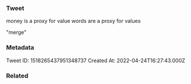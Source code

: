 ### Tweet
money is a proxy for value
words are a proxy for values

"merge"

### Metadata
Tweet ID: 1518265437951348737
Created At: 2022-04-24T16:27:43.000Z

### Related

